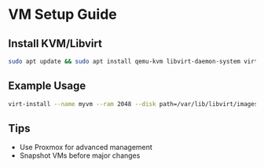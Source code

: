 # VM Setup Guide

## Install KVM/Libvirt
```bash
sudo apt update && sudo apt install qemu-kvm libvirt-daemon-system virtinst -y
```

## Example Usage
```bash
virt-install --name myvm --ram 2048 --disk path=/var/lib/libvirt/images/myvm.img,size=20 --vcpus 2 --os-type linux --os-variant debian10 --network bridge=br0 --graphics none
```

## Tips
- Use Proxmox for advanced management
- Snapshot VMs before major changes
